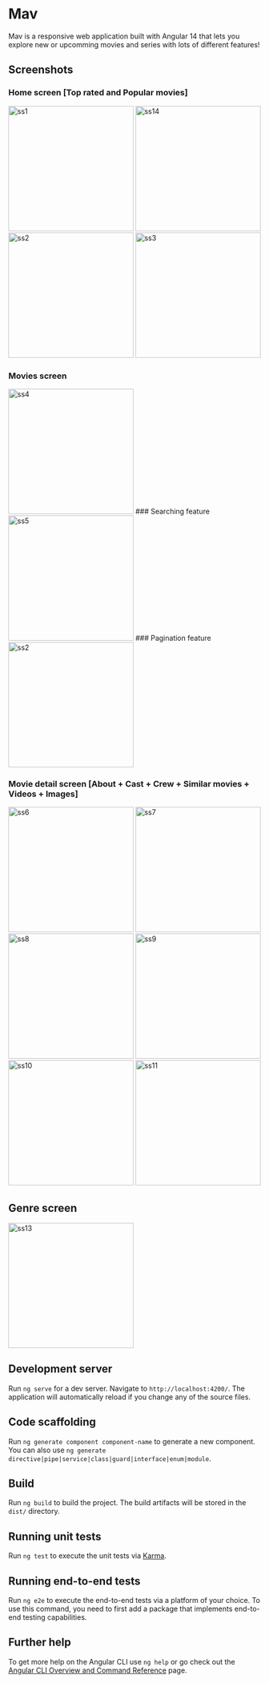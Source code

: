 # Mav

Mav is a responsive web application built with Angular 14 that lets you explore new or upcomming movies and series with lots of different features!


## Screenshots
### Home screen [Top rated and Popular movies]
<img src="src/assets/screenshots/ss1.JPG" alt="ss1" height="250px">  
<img src="src/assets/screenshots/ss14.JPG" alt="ss14" height="250px">  
<img src="src/assets/screenshots/ss2.JPG" alt="ss2" height="250px"> 
<img src="src/assets/screenshots/ss3.JPG" alt="ss3" height="250px"> 

### Movies screen 
<img src="src/assets/screenshots/ss4.JPG" alt="ss4" height="250px">
### Searching feature 
<img src="src/assets/screenshots/ss5.JPG" alt="ss5" height="250px"> 
### Pagination feature 
<img src="src/assets/screenshots/ss12.JPG" alt="ss2" height="250px">

### Movie detail screen [About + Cast + Crew + Similar movies + Videos + Images]
<img src="src/assets/screenshots/ss6.JPG" alt="ss6" height="250px"> 
<img src="src/assets/screenshots/ss7.JPG" alt="ss7" height="250px"> 
<img src="src/assets/screenshots/ss8.JPG" alt="ss8" height="250px"> 
<img src="src/assets/screenshots/ss9.JPG" alt="ss9" height="250px"> 
<img src="src/assets/screenshots/ss10.JPG" alt="ss10" height="250px"> 
<img src="src/assets/screenshots/ss11.JPG" alt="ss11" height="250px"> 

## Genre screen
<img src="src/assets/screenshots/ss13.JPG" alt="ss13" height="250px"> 

## Development server

Run `ng serve` for a dev server. Navigate to `http://localhost:4200/`. The application will automatically reload if you change any of the source files.

## Code scaffolding

Run `ng generate component component-name` to generate a new component. You can also use `ng generate directive|pipe|service|class|guard|interface|enum|module`.

## Build

Run `ng build` to build the project. The build artifacts will be stored in the `dist/` directory.

## Running unit tests

Run `ng test` to execute the unit tests via [Karma](https://karma-runner.github.io).

## Running end-to-end tests

Run `ng e2e` to execute the end-to-end tests via a platform of your choice. To use this command, you need to first add a package that implements end-to-end testing capabilities.

## Further help

To get more help on the Angular CLI use `ng help` or go check out the [Angular CLI Overview and Command Reference](https://angular.io/cli) page.
